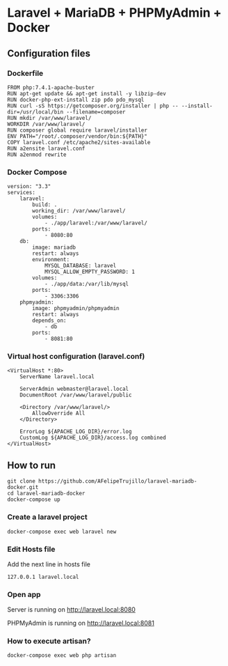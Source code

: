 # Laravel + MariaDB + PHPMyAdmin + Docker

## Configuration files

### Dockerfile

```
FROM php:7.4.1-apache-buster
RUN apt-get update && apt-get install -y libzip-dev
RUN docker-php-ext-install zip pdo pdo_mysql
RUN curl -sS https://getcomposer.org/installer | php -- --install-dir=/usr/local/bin --filename=composer
RUN mkdir /var/www/laravel/
WORKDIR /var/www/laravel/
RUN composer global require laravel/installer
ENV PATH="/root/.composer/vendor/bin:${PATH}"
COPY laravel.conf /etc/apache2/sites-available
RUN a2ensite laravel.conf
RUN a2enmod rewrite
```

### Docker Compose

```
version: "3.3"
services: 
    laravel:
        build: .
        working_dir: /var/www/laravel/
        volumes: 
            - ./app/laravel:/var/www/laravel/
        ports: 
            - 8080:80
    db:
        image: mariadb
        restart: always
        environment: 
            MYSQL_DATABASE: laravel
            MYSQL_ALLOW_EMPTY_PASSWORD: 1
        volumes:
            - ./app/data:/var/lib/mysql
        ports: 
            - 3306:3306
    phpmyadmin:
        image: phpmyadmin/phpmyadmin
        restart: always
        depends_on:
            - db
        ports:
            - 8081:80  
```

### Virtual host configuration (laravel.conf)

```
<VirtualHost *:80>
    ServerName laravel.local

    ServerAdmin webmaster@laravel.local
    DocumentRoot /var/www/laravel/public

    <Directory /var/www/laravel/>
        AllowOverride All
    </Directory>

    ErrorLog ${APACHE_LOG_DIR}/error.log
    CustomLog ${APACHE_LOG_DIR}/access.log combined
</VirtualHost>
```

## How to run

```
git clone https://github.com/AFelipeTrujillo/laravel-mariadb-docker.git
cd laravel-mariadb-docker
docker-compose up
```

### Create a laravel project

```
docker-compose exec web laravel new
```

### Edit Hosts file
Add the next line in hosts file
```
127.0.0.1 laravel.local
```

### Open app
Server is running on http://laravel.local:8080

PHPMyAdmin is running on  http://laravel.local:8081

### How to execute artisan?
```
docker-compose exec web php artisan
```
